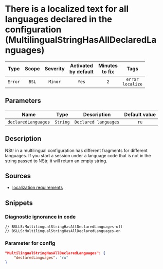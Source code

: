 # There is a localized text for all languages declared in the configuration (MultilingualStringHasAllDeclaredLanguages)

|  Type   | Scope | Severity |    Activated<br>by default    |    Minutes<br>to fix    |            Tags             |
|:-------:|:-----:|:--------:|:-----------------------------:|:-----------------------:|:---------------------------:|
| `Error` | `BSL` | `Minor`  |             `Yes`             |           `2`           |    `error`<br>`localize`    |

## Parameters 


|        Name         |   Type   |     Description      | Default value |
|:-------------------:|:--------:|:--------------------:|:-------------:|
| `declaredLanguages` | `String` | `Declared languages` |     `ru`      |
<!-- Блоки выше заполняются автоматически, не трогать -->
## Description

NStr in a multilingual configuration has different fragments for different languages. If you start a session under a language code that is not in the string passed to NStr, it will return an empty string.

## Sources

- [localization requirements](https://its.1c.ru/db/v8std/content/763/hdoc)

## Snippets

<!-- Блоки ниже заполняются автоматически, не трогать -->
### Diagnostic ignorance in code

```bsl
// BSLLS:MultilingualStringHasAllDeclaredLanguages-off
// BSLLS:MultilingualStringHasAllDeclaredLanguages-on
```

### Parameter for config

```json
"MultilingualStringHasAllDeclaredLanguages": {
    "declaredLanguages": "ru"
}
```

